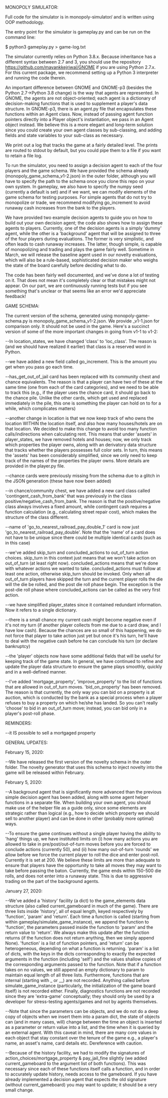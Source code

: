 

MONOPOLY SIMULATOR:

Full code for the simulator is in monopoly-simulator/ and is written using OOP methodology.

The entry point for the simulator is gameplay.py and can be run on the command line:

$ python3 gameplay.py > game-log.txt

The simulator currently relies on Python 3.8.x. Because inheritance has a different syntax between 2.7 and 3, you should use the repository https://github.com/mayankkejriwal/GNOME  if you are using Python 2.7.x. For this current package, we recommend setting up a Python 3 interpreter and running the code therein.

An important difference between GNOME and GNOME-p3 (besides the Python 2.7->Python 3.8 change) is the way that agents are represented. In GNOME, the agents are not object-oriented; each agent is a dictionary of decision-making functions that is used to supplement a player's data structure. In GNOME-p3, there is an agent.py file that encapsulates these functions within an Agent class. Now, instead of passing agent function pointers directly into a Player object's instantiation, we pass in an Agent object instead. We believe this is a more elegant and long-term solution since you could create your own agent classes by sub-classing, and adding fields and state variables to your sub-class as necessary.

We print out a log that tracks the game at a fairly detailed level. The prints are routed to stdout by default, but you could pipe them to a file if you want to retain a file log. 

To run the simulator, you need to assign a decision agent to each of the four players and the game schema. We have provided the schema already (monopoly_game_schema_v1-2.json) in the outer folder, although you will have to specify the path to the schema once you clone this repo on your own system. In gameplay, we also have to specify the numpy seed (currently a default is set) and if we want, we can modify elements of the game schema for testing purposes. For simple agents that do not try to monopolize or trade, we recommend modifying go_increment to avoid runaway cash increases from the bank to the players.

We have provided two example decision agents to guide you on how to build out your own decision agent; the code also shows how to assign these agents to players. Currently, one of the decision agents is a simply 'dummy' agent, while the other is a 'background' agent that will be assigned to three of the four players during evaluations. The former is very simplistic, and often leads to cash runaway increases. The latter, though simple, is capable of monopolizing and trading and plays the game fairly well. Sometime in March, we will release the baseline agent used in our novelty evaluations, which will also be a rule-based, sophisticated decision maker who weighs the state of the board carefully before deciding what to do.

The code has been fairly well documented, and we've done a lot of testing on it. That does not mean it's completely clear
or that mistakes might not appear. On our part, we are continuously running tests but if you see something that's unclear
or that seems like an error we'd appreciate feedback!

GAME SCHEMA:

The current version of the schema, generated using monopoly-game-schema.py is monopoly_game_schema_v1-2.json. We provide
_v1-1.json for comparison only. It should not be used in the game. Here's a succinct version of some of the more
important changes in going from v1-1 to v1-2:

--In location_states, we have changed 'class' to 'loc_class'. The reason is (and we should have realized it earlier)
that class is a reserved word in Python.

--we have added a new field called go_increment. This is the amount you get when you pass go each time.

--has_get_out_of_jail card has been replaced with its community chest and chance equivalents.
The reason is that a player can have two of these at the same time (one from each of the card categories), and we need
to be able to track this (e.g., if the player uses the chance card, it should go back to the chance pile.
Unlike the other cards, which get used and replaced immediately in the pile, this one is something the player can hold
on to for a while, which complicates matters)

--another change in location is that we now keep track of who owns the location WITHIN the location itself, and also
how many houses/hotels are on that location. We decided to make this change to avoid too many function
calls/indirections when calculating rent. This means that under 'assets' in player_states, we have removed hotels and
houses; now, we only track which properties the player owns, along with an derivatory data structure that tracks
whether the players possesses full color sets. In turn, this means the 'assets' has been considerably simplified,
since we only need to keep track of the names of the properties the player owns. More details are provided in the
player.py file.

--chance cards were previously missing from the schema due to a glitch in the JSON generation (these have now been added)

--in chance/community chest, we have added a new card class called 'contingent_cash_from_bank' that was previously in
the class positive/negative_cash_from_bank. The reason is that the positive/negative class always involves a
fixed amount, while contingent cash requires a function calculation (e.g., calculating street repair cost),
which makes the structure of the class different.

--name of 'go_to_nearest_railroad_pay_double_1' card is now just 'go_to_nearest_railroad_pay_double'. Note that the
'name' of a card does not have to be unique since there could be multiple identical cards (such as in this case)

--we've added skip_turn and concluded_actions to out_of_turn action choices. skip_turn in this context just means that we
won't take action on out_of_turn (at least right now). concluded_actions means that we're done with whatever actions we
wanted to take. concluded_actions must follow at least one action, otherwise skip_turn should be invoked. Only when
all out_of_turn players have skipped the turn and the current player rolls the die will the die be rolled, and the
post die roll phase begin. The exception is the post-die roll phase where concluded_actions can be called as the very
first action.

--we have simplified player_states since it contained redundant information. Now it refers to a single dictionary.

--there is a small chance my current cash might become negative even if it's not my turn (if another player collects
from me due to a card draw, and I have low cash). Because the chances are so small of this happening, we do not force
that player to take action just yet but once it's his turn, he'll have to deal with the negative cash before he can
conclude his turn (or declare bankruptcy)

--the 'player' objects now have some additional fields that will be useful for keeping track of the game state. In general, we have continued to refine and update the player data structure to ensure the game plays smoothly, quickly and in a well-defined manner.

--I've added 'mortgage_property', 'improve_property' to the list of functions that are allowed in out_of_turn moves.
'bid_on_property' has been removed. The reason is that currently, the only way you can bid on a property is at auction,
which is conducted by the bank as a special process when a player refuses to buy a property on which he/she has
landed. So you can't really 'choose' to bid in an out_of_turn move; instead, you can bid only in a player's
post-roll phase.

REMINDERS:

--it IS possible to sell a mortgaged property

GENERAL UPDATES:

February 15, 2020:

--We have released the first version of the novelty schema in the outer folder. The novelty generator that uses this schema to inject novelty into the game will be released within February. 

February 5, 2020:

--A background agent that is significantly more advanced than the previous simple decision agent has been added, along with
some agent helper functions in a separate file. When building your own agent, you should make use of the helper file as
a guide only, since some elements are strategic rather than logical (e.g., how to decide which property we should sell
to another player) and can be done in other (probably more optimal) ways. 

--To ensure the game continues without a single player having the ability to 'hang' things up, we have instituted limits
on (i) how many actions you are allowed to take in pre/post/out-of-turn moves before you are forced to conclude actions
(currently 50), and (ii) how many out-of-turn 'rounds' we allow before we force the current player to roll the dice
and enter post-roll. Currently it is set at 200. We believe these limits are more than adequate to ensure that players
have the opportunity to take all moves they may want to take before passing the baton. Currently, the game ends within
150-500 die rolls, and does not enter into a runaway state. This is due to aggressive trading on the part of the
background agents. 

January 27, 2020:

--We've added a 'history' facility (a dict) to the game_elements data structure (also called current_gameboard in much of the
game). There are three lists inside 'history', all of equal length, keyed respectively by 'function', 'param' and 'return'.
Each time a function is called (starting from within gameplay/simulate_game_instance), we append the function to 'function',
the parameters passed inside the function to 'param' and the return value to 'return'. We always make this update after
the function returns (if the function does not return anything, then we simply append None). 'function' is a list of
function pointers, and 'return' can be heterogeneous, depending on what a function is returning. 'param' is a list of
dicts, with the keys in the dicts corresponding to exactly the expected arguments in the function (including 'self') and
the values shallow copies of the corresponding arguments passed to the function. Note that if a function takes on no values,
we still append an empty dictionary to param to maintain equal length of all three lists. Furthermore, functions that
are internal (starting with _ or __) are not recorded. Anything called before simulate_game_instance (particularly, the
initialization of the game board itself) is not recorded either. Finally, diagnostics functions are not recorded since
they are 'extra-game' conceptually; they should only be used by a developer for stress-testing agents/games and not
by agents themselves.

--Note that since the parameters can be objects, and we do not do a deep copy of objects when we insert them into
a param dict, the state of objects can (and in many cases, will) change between the time an object is inserted as
a parameter or return value into a list, and the time when it is queried by an external agent. With this caveat in mind,
there are many core values in each object that stay constant over the tenure of the game e.g., a player's name,
an asset's name, card details etc. Dereference with caution.

--Because of the history facility, we had to modify the signatures of action_choices/mortgage_property & pay_jail_fine slightly
(we added current_gameboard to the argument list of both functions). This was necessary since each of these functions
itself calls a function, and in order to accurately update history, needs access to the gameboard. If you have already
implemented a decision agent that expects the old signature (without current_gameboard) you may want to update; it should
be a very small change.
